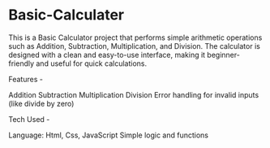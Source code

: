 # Basic-Calculater
This is a Basic Calculator project that performs simple arithmetic operations such as Addition, Subtraction, Multiplication, and Division.
The calculator is designed with a clean and easy-to-use interface, making it beginner-friendly and useful for quick calculations.

Features -

Addition
Subtraction
Multiplication
Division
Error handling for invalid inputs (like divide by zero)

Tech Used -

Language: Html, Css, JavaScript
Simple logic and functions

